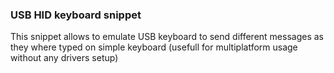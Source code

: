 ### USB HID keyboard snippet

This snippet allows to emulate USB keyboard to send different messages as they where typed on simple keyboard
(usefull for multiplatform usage without any drivers setup)
